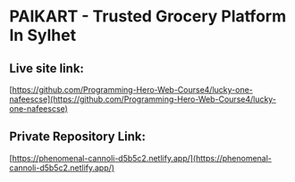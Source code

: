 # PAIKART - Trusted Grocery Platform In Sylhet

## Live site link:

[https://github.com/Programming-Hero-Web-Course4/lucky-one-nafeescse](https://github.com/Programming-Hero-Web-Course4/lucky-one-nafeescse)

## Private Repository Link:

[https://phenomenal-cannoli-d5b5c2.netlify.app/](https://phenomenal-cannoli-d5b5c2.netlify.app/)
